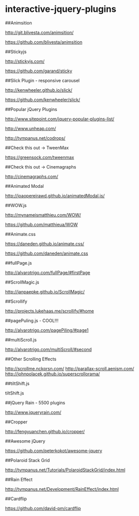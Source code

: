 # interactive-jquery-plugins

##Animsition

http://git.blivesta.com/animsition/

https://github.com/blivesta/animsition

##Stickyjs

http://stickyjs.com/

https://github.com/garand/sticky


##Slick Plugin - responsive carousel

http://kenwheeler.github.io/slick/

https://github.com/kenwheeler/slick/

##Popular jQuery Plugins

http://www.sitepoint.com/jquery-popular-plugins-list/

http://www.unheap.com/

http://tympanus.net/codrops/
 
 
##Check this out -> TweenMax

https://greensock.com/tweenmax

##Check this out -> Cinemagraphs

http://cinemagraphs.com/

##Animated Modal

http://joaopereirawd.github.io/animatedModal.js/

##WOW.js

http://mynameismatthieu.com/WOW/

https://github.com/matthieua/WOW

##Animate.css

https://daneden.github.io/animate.css/

https://github.com/daneden/animate.css

##fullPage.js

http://alvarotrigo.com/fullPage/#firstPage

##ScrollMagic.js

http://janpaepke.github.io/ScrollMagic/

##Scrollify

http://projects.lukehaas.me/scrollify/#home

##pagePuling.js - COOL!!!

http://alvarotrigo.com/pagePiling/#page1

##multiScroll.js

http://alvarotrigo.com/multiScroll/#second

##Other Scrolling Effects

http://scrollme.nckprsn.com/
http://parallax-scroll.aenism.com/
http://johnpolacek.github.io/superscrollorama/

##tiltShift.js

tiltShift.js

##jQuery Rain - 5500 plugins

http://www.jqueryrain.com/

##Cropper

http://fengyuanchen.github.io/cropper/

##Awesome jQuery

https://github.com/peterkokot/awesome-jquery

##Polaroid Stack Grid

http://tympanus.net/Tutorials/PolaroidStackGrid/index.html

##Rain Effect

http://tympanus.net/Development/RainEffect/index.html

##Cardflip

https://github.com/david-pm/cardflip